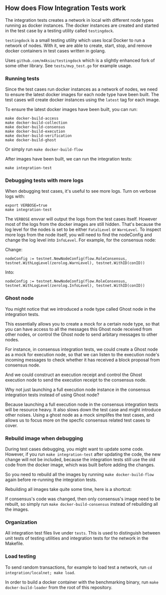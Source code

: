 ## How does Flow Integration Tests work

The integration tests creates a network in local with different node types running as docker instances. The docker instances are created and started in the test case by a testing utility called `testingdock`.

`testingdock` is a small testing utility which uses local Docker to run a network of nodes. With it, we are able to create, start, stop, and remove docker containers in test cases written in golang.

Uses `github.com/m4ksio/testingdock` which is a slightly enhanced fork of some other library.
See `tests/mvp_test.go` for example usage.

### Running tests

Since the test cases run docker instances as a network of nodes, we need to ensure the latest docker images for each node type have been built. The test cases will create docker instances using the `latest` tag for each image.

To ensure the latest docker images have been built, you can run:

```
make docker-build-access
make docker-build-collection
make docker-build-consensus
make docker-build-execution
make docker-build-verification
make docker-build-ghost
```

Or simply run `make docker-build-flow`

After images have been built, we can run the integration tests:
```
make integration-test
```

### Debugging tests with more logs
When debugging test cases, it's useful to see more logs. Turn on verbose logs with:
```
export VERBOSE=true
make integration-test
```

The `VERBOSE` envvar will output the logs from the test cases itself. However most of the logs from the docker images are still hidden. That's because the log level for the nodes is set to be either `FatalLevel` or `WarnLevel`.
To inspect more logs from the node itself, you will need to find the nodeConfig and change the log level into `InfoLevel`. For example, for the consensus node:

Change:
```
nodeConfig := testnet.NewNodeConfig(flow.RoleConsensus, testnet.WithLogLevel(zerolog.WarnLevel), testnet.WithID(conID))
```

Into:
```
nodeConfig := testnet.NewNodeConfig(flow.RoleConsensus, testnet.WithLogLevel(zerolog.InfoLevel), testnet.WithID(conID))
```

### Ghost node
You might notice that we introduced a node type called Ghost node in the integration tests.

This essentially allows you to create a mock for a certain node type, so that you can have access to all the messages this Ghost node received from other nodes, or control the Ghost node to send arbitary messages to other nodes.

For instance, in consensus integration tests, we could create a Ghost node as a mock for execution node, so that we can listen to the execution node's incoming messages to check whether it has received a block proposal from consensus node.

And we could construct an execution receipt and control the Ghost execution node to send the execution receipt to the consensus node.

Why not just launching a full execution node instance in the consensus integration tests instead of using Ghost node?

Because launching a full execution node in the consensus integration tests will be resource heavy. It also slows down the test case and might introduce other noises. Using a ghost node as a mock simplifes the test cases, and allows us to focus more on the specfic consensus related test cases to cover.

### Rebuild image when debugging
During test cases debugging, you might want to update some code. However, if you run `make integration-test` after updating the code, the new change will not be included, because the integration tests still use the old code from the docker image, which was built before adding the changes.

So you need to rebuild all the images by running `make docker-build-flow` again before re-running the integration tests.

Rebuilding all images take quite some time, here is a shortcut:

If consensus's code was changed, then only consensus's image need to be rebuilt, so simply run `make docker-build-consensus` instead of rebuilding all the images.

### Organization

All integration test files live under `tests`. This is used to distinguish
between unit tests of testing utilities and integration tests for the network
in the Makefile.

### Load testing

To send random transactions, for example to load test a network, run `cd integration/localnet; make load`.

In order to build a docker container with the benchmarking binary, run `make docker-build-loader` from the root of this repository.
